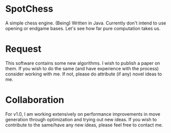 # SpotChess
A simple chess engine. (Being) Written in Java. Currently don't intend to use opening or endgame bases. Let's see how far pure computation takes us.

# Request
This software contains some new algorithms. I wish to publish a paper on them. If you wish to do the same (and have experience with the process) 
consider working with me. If not, please do attribute (if any) novel ideas to me.

# Collaboration
For v1.0,  I am working extensively on performance improvements in move generation through optimization and trying out new ideas. If you wish to 
contribute to the same/have any new ideas, please feel free to contact me.
